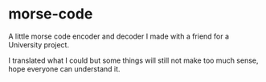 # morse-code
A little morse code encoder and decoder I made with a friend for a University project.

I translated what I could but some things will still not make too much sense, hope everyone can understand it.
